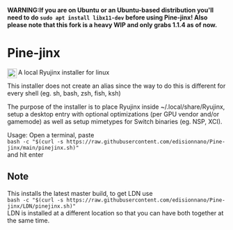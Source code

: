 **WARNING:If you are on Ubuntu or an Ubuntu-based distribution you'll need to do `sudo apt install libx11-dev` before using Pine-jinx! Also please note that this fork is a heavy WIP and only grabs 1.1.4 as of now.**
# Pine-jinx
<img align="left" alt="Frogjinx" width="22px" src="https://cdn.discordapp.com/attachments/780529926520438854/802958006282092624/FrogRyujinx.svg" />A local Ryujinx installer for linux

This installer does not create an alias since the way to do this is different for every shell (eg. sh, bash, zsh, fish, ksh)

The purpose of the installer is to place Ryujinx inside ~/.local/share/Ryujinx, setup a desktop entry with optional optimizations (per GPU vendor and/or gamemode) as well as setup mimetypes for Switch binaries (eg. NSP, XCI).

Usage:
Open a terminal, paste <br>
`bash -c "$(curl -s https://raw.githubusercontent.com/edisionnano/Pine-jinx/main/pinejinx.sh)"` <br>
and hit enter

## Note
This installs the latest master build, to get LDN use</br>
`bash -c "$(curl -s https://raw.githubusercontent.com/edisionnano/Pine-jinx/LDN/pinejinx.sh)"`
</br>LDN is installed at a different location so that you can have both together at the same time.
